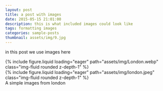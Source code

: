 ```yaml
---
layout: post
title: a post with images
date: 2015-05-15 21:01:00
description: this is what included images could look like
tags: formatting images
categories: sample-posts
thumbnail: assets/img/9.jpg
---
```


in this post we use images here


<div class="row mt-3">
    <div class="col-sm mt-3 mt-md-0">
        {% include figure.liquid loading="eager" path="assets/img/London.webp" class="img-fluid rounded z-depth-1" %}
    </div>
    <div class="col-sm mt-3 mt-md-0">
        {% include figure.liquid loading="eager" path="assets/img/london.jpeg" class="img-fluid rounded z-depth-1" %}
    </div>
</div>
<div class="caption">
    A simple images from london
</div>